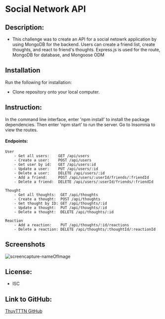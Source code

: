 # Social Network API

## Description:
- This challenge was to create an API for a social netowrk application by using MongoDB for the backend.  Users can create a friend list, create thoughts, and react to friend's thoughts.  Express.js is used for the route, MongoDB for database, and Mongoose ODM

## Installation
Run the following for installation:
- Clone repository onto your local computer.  

## Instruction:
In the command line interface, enter 'npm install' to install the package dependencies.  Then enter 'npm start' to run the server.  Go to Insomnia to view the routes.
#### Endpoints:
```
User
    - Get all users:    GET /api/users
    - Create a user:    POST /api/users
    - Get user by id:   GET /api/users:id
    - Update a user:    PUT /api/users/:id
    - Delete a user:    DELETE /api/users/:id
    - Add a friend:     POST /api/users/:userId/friends/:friendId
    - Delete a friend:  DELETE /api/users/:userId/friends/:friendId

```
```
Thought
    - Get all thoughts:  GET /api/thoughts
    - Create a thought:  POST /api/thoughts
    - Get thought by ID: GET /api/thoughts/:id
    - Update a thought:  PUT /api/thoughts/:id
    - Delete a thought:  DELETE /api/thoughts/:id
```
```
Reaction
    - Add a reaction:    PUT /api/thoughts/:id/reactions
    - Delete a reaction: DELETE /api/thoughts/:thoughtId/:reactionId
```

## Screenshots 
![screencapture-nameOfImage](linktoimage)

## License:
- ISC

## Link to GitHub:
[ThuyTTTN GitHub](https://github.com/ThuyTTTN/social-network-API)